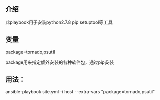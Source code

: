 介绍
--------
此playbook用于安装python2.7.8 pip setuptool等工具

变量
---------
package=tornado,psutil

package用来指定额外安装的各种软件包，通过pip安装

用法：
--------

ansible-playbook site.yml -i host --extra-vars "package=tornado,psutil"
